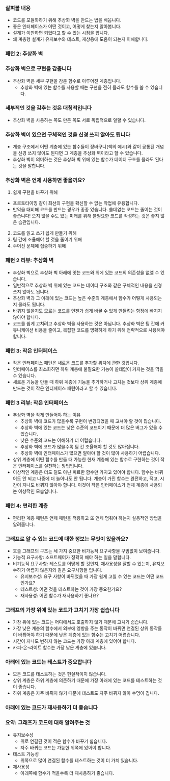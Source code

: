 ### 살펴볼 내용
- 코드를 모듈화하기 위해 추상화 벽을 만드는 법을 배웁니다.
- 좋은 인터페이스가 어떤 것이고, 어떻게 찾는지 알아봅니다.
- 설계가 이만하면 되었다고 할 수 있는 시점을 압니다.
- 왜 계층형 설계가 유지보수와 테스트, 재상용에 도움이 되는지 이해합니다.

### 패턴 2: 추상화 벽

### 추상화 벽으로 구현을 감춥니다
- 추상화 벽은 세부 구현을 감춘 함수로 이루어진 계층입니다.
  - 추상화 벽에 있는 함수를 사용할 때는 구현을 전혀 몰라도 함수를 쓸 수 있습니다.

### 세부적인 것을 감추는 것은 대칭적입니다
- 추상화 벽을 사용하는 쪽도 만든 쪽도 서로 독립적으로 일할 수 있습니다.

### 추상화 벽이 있으면 구체적인 것을 신경 쓰지 않아도 됩니다
- 계층 구조에서 어떤 계층에 있는 함수들이 장바구니(책의 예시)와 같이 공통된 개념을 신경 쓰지 않아도 된다면 그 계층을 추상화 벽이라고 할 수 있습니다.
- 추상화 벽이 의미하는 것은 추상화 벽 위에 있는 함수가 데이터 구조를 몰라도 된다는 것을 말합니다.

### 추상화 벽은 언제 사용하면 좋을까요?
1. 쉽게 구현을 바꾸기 위해
  - 프로토타이밍 같이 최선의 구현을 확신할 수 없는 작업에 유용합니다.
  - 만약을 대비해 코드를 만드는 경우가 종종 있습니다. 쓸데없는 코드는 줄이는 것이 좋습니다! 오지 않을 수도 있는 미래를 위해 불필요한 코드를 작성하는 것은 좋지 않은 습관입니다.
2. 코드를 읽고 쓰기 쉽게 만들기 위해
3. 팀 간에 조율해야 할 것을 줄이기 위해
4. 주어진 문제에 집중하기 위해

### 패턴 2 리뷰: 추상화 벽
- 추상화 벽으로 추상화 벽 아래에 잇는 코드와 위에 있는 코드의 의존성을 없앨 수 있습니다.
- 일반적으로 추상화 벽 위에 있는 코드는 데이터 구조와 같은 구체적인 내용을 신경 쓰지 않아도 됩니다.
- 추상화 벽과 그 아래에 있는 코드는 높은 수준의 계층에서 함수가 어떻게 사용되는지 몰라도 됩니다.
- 바뀌지 않을지도 모르는 코드를 언젠가 쉽게 바꿀 수 있게 만들려는 함정에 빠지지 않아야 합니다.
- 코드를 쉽게 고치려고 추상화 벽을 사용하는 것은 아닙니다. 추상화 벽은 팀 간에 커뮤니케이션 비용을 줄이고, 복잡한 코드를 명확하게 하기 위해 전략적으로 사용해야 합니다.


### 패턴 3: 작은 인터페이스
- 작은 인터페이스 패턴은 새로운 코드를 추가할 위치에 관한 것입니다.
- 인터페이스를 최소화하면 하위 계층에 불필요한 기능이 쓸데없이 커지는 것을 막을 수 있습니다.
- 새로운 기능을 만들 때 하위 계층에 기능을 추가하거나 고치는 것보다 상위 계층에 만드는 것이 작은 인터페이스 패턴이라고 할 수 있습니다.

### 패턴 3 리뷰: 작은 인터페이스
- 추상화 벽을 작게 만들어야 하는 이유
  - 추상화 벽에 코드가 많을수록 구현이 변경되었을 때 고쳐야 할 것이 많습니다.
  - 추상화 벽에 있는 코드는 낮은 수준의 코드이기 때문에 더 많은 버그가 있을 수 있습니다.
  - 낮은 수준의 코드는 이해하기 더 어렵습니다.
  - 추상화 벽에 코드가 많을수록 팀 간 조율해야 할 것도 많아집니다.
  - 추상화 벽에 인터페이스가 많으면 알아야 할 것이 많아 사용하기 어렵습니다.
- 상위 계층에 어떤 함수를 만들 때 가능한 현재 계층에 있는 함수로 구현하는 것이 작은 인터페이스를 실천하는 방법입니다.
- 이상적인 계층은 더도 덜도 아닌 피료한 함수만 가지고 있어야 합니다. 함수는 바뀌어도 안 되고 나중에 더 늘어나도 안 됩니다. 계층이 가진 함수는 완전하고, 적고, 시간이 지나도 바뀌지 않아야 합니다. 이것이 작은 인터페이스가 전체 계층에 사용되는 이상적인 모습입니다.

### 패턴 4: 편리한 계층
- 편리한 계층 패턴은 언제 패턴을 적용하고 또 언제 멈춰야 하는지 실용적인 방법을 알려줍니다.

### 그래프로 알 수 있는 코드에 대한 정보는 무엇이 있을까요?
- 호출 그래프의 구조는 세 가지 중요한 비가능적 요구사항을 꾸밈없이 보여줍니다.
- 기능적 요구사항: 소프트웨어가 정확히 해야 하는 일을 말합니다.
- 비기능적 요구사항: 테스트를 어떻게 할 것인지, 재사용성을 잘할 수 있는지, 유지보수하기 어렵지 않은지와 같은 요구사항들 입니다.
  - 유지보수성: 요구 사항이 바뀌었을 때 가장 쉽게 고칠 수 있는 코드는 어떤 코드인가요?
  - 테스트성: 어떤 것을 테스트하는 것이 가장 중요한가요?
  - 재사용성: 어떤 함수가 재사용하기 좋나요?

### 그래프의 가장 위에 있는 코드가 고치기 가장 쉽습니다
- 가장 위에 있는 코드는 어디에서도 호출하지 않기 때문에 고치기 쉽습니다.
- 가장 낮은 계층의 함수에서 외부에 영향을 주는 동작이 바뀌면 연결된 상위 동작들이 바뀌어야 하기 때문에 낮은 계층에 있는 함수는 고치기 어렵습니다.
- 시간이 지나도 변하지 않는 코드는 가장 아래 계층에 있어야 합니다.
- 카피-온-라이트 함수는 가장 낮은 계층에 있습니다.

### 아래에 있는 코드는 테스트가 중요합니다
- 모든 코드를 테스트하는 것은 현실적이지 않습니다.
- 상위 계층은 하위 계층에 의존하기 때문에 가장 아래에 있는 코드를 테스트하는 것이 좋습니다.
- 하위 계층은 자주 바뀌지 않기 때문에 테스트도 자주 바뀌지 않아 수명이 깁니다.

### 아래에 있는 코드가 재사용하기 더 좋습니다

### 요약: 그래프가 코드에 대해 알려주는 것
- 유지보수성
  - 위로 연결된 것이 적은 함수가 바꾸기 쉽습니다.
  - 자주 바뀌는 코드는 가능한 위쪽에 있어야 합니다.
- 테스트 가능성
  - 위쪽으로 많이 연결된 함수를 테스트하는 것이 더 가치 있습니다.
- 재사용성
  - 아래쪽에 함수가 적을수록 더 재사용하기 좋습니다.     
